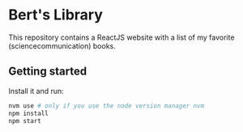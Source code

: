 # Bert's Library

This repository contains a ReactJS website with a list of my favorite (sciencecommunication) books.

## Getting started

Install it and run:

```sh
nvm use # only if you use the node version manager nvm
npm install
npm start
```

